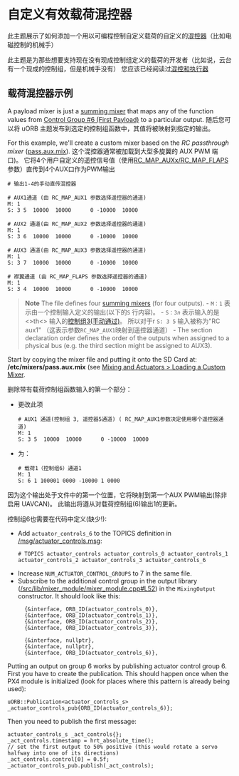 # 自定义有效载荷混控器

此主题展示了如何添加一个用以可编程控制自定义载荷的自定义的[混控器](../concept/mixing.md)（比如电磁控制的机械手）

此主题是为那些想要支持现在没有现成控制组定义的载荷的开发者（比如说，云台有一个现成的控制组，但是机械手没有） 您应该已经阅读过[混控和执行器](../concept/mixing.md)


## 载荷混控器示例

A payload mixer is just a [summing mixer](../concept/mixing.md#summing_mixer) that maps any of the function values from [Control Group #6 (First Payload)](../concept/mixing.md#control_group_6) to a particular output. 随后您可以将 uORB 主题发布到选定的控制组函数中，其值将被映射到指定的输出。

For this example, we'll create a custom mixer based on the *RC passthrough mixer* ([pass.aux.mix](https://github.com/PX4/PX4-Autopilot/blob/master/ROMFS/px4fmu_common/mixers/pass.aux.mix)). 这个混控器通常被加载到大型多旋翼的 AUX PWM 端口)。 它将4个用户自定义的遥控信号值（使用[RC_MAP_AUXx/RC_MAP_FLAPS](../advanced/parameter_reference.md#RC_MAP_AUX1)参数）直传到4个AUX口作为PWM输出

```
# 输出1-4的手动直传混控器

# AUX1通道 (由 RC_MAP_AUX1 参数选择遥控器的通道)
M: 1
S: 3 5  10000  10000      0 -10000  10000

# AUX2 通道(由 RC_MAP_AUX2 参数选择遥控器的通道)
M: 1
S: 3 6  10000  10000      0 -10000  10000

# AUX3 通道(由 RC_MAP_AUX3 参数选择遥控器的通道)
M: 1
S: 3 7  10000  10000      0 -10000  10000

# 襟翼通道 (由 RC_MAP_FLAPS 参数选择遥控器的通道)
M: 1
S: 3 4  10000  10000      0 -10000  10000
```

> **Note** The file defines four [summing mixers](../concept/mixing.md#summing_mixer) (for four outputs). - `M：1` 表示由一个控制输入定义的输出(以下的`S` 行内容)。 - `S：3`_`n`_ 表示输入的是<>th<> 输入的[控制组3(手动通过)](../concept/mixing.md#control-group-3-manual-passthrough)。 所以对于r `S: 3 5`  输入被称为"RC aux1" （这表示参数`RC_MAP_AUX1`映射到遥控器通道） - The section declaration order defines the order of the outputs when assigned to a physical bus (e.g. the third section might be assigned to AUX3).


Start by copying the mixer file and putting it onto the SD Card at: **/etc/mixers/pass.aux.mix** (see [Mixing and Actuators > Loading a Custom Mixer](../concept/mixing.md#loading_custom_mixer).

删除带有载荷控制组函数输入的第一个部分：
- 更改此项
  ```
  # AUX1 通道(控制组 3, 遥控器5通道) ( RC_MAP_AUX1参数决定使用哪个遥控器通道)
  M: 1
  S: 3 5  10000  10000      0 -10000  10000
  ```
- 为：
  ```
  # 载荷1（控制组6）通道1
  M: 1
  S: 6 1 100001 0000 -10000 1 0000
  ```

因为这个输出处于文件中的第一个位置，它将映射到第一个AUX PWM输出(除非启用 UAVCAN)。 此输出将遵从对载荷控制组(6)输出1的更新。

控制组6也需要在代码中定义(缺少!):
- Add `actuator_controls_6` to the TOPICS definition in [/msg/actuator_controls.msg](https://github.com/PX4/PX4-Autopilot/blob/master/msg/actuator_controls.msg#L17):
  ```
  # TOPICS actuator_controls actuator_controls_0 actuator_controls_1 actuator_controls_2 actuator_controls_3 actuator_controls_6
  ```
- Increase `NUM_ACTUATOR_CONTROL_GROUPS` to 7 in the same file.
- Subscribe to the additional control group in the output library ([/src/lib/mixer_module/mixer_module.cpp#L52](https://github.com/PX4/PX4-Autopilot/blob/master/src/lib/mixer_module/mixer_module.cpp#L52)) in the `MixingOutput` constructor. It should look like this:
  ```
    {&interface, ORB_ID(actuator_controls_0)},
    {&interface, ORB_ID(actuator_controls_1)},
    {&interface, ORB_ID(actuator_controls_2)},
    {&interface, ORB_ID(actuator_controls_3)},
  ```
  ```
    {&interface, nullptr},
    {&interface, nullptr},
    {&interface, ORB_ID(actuator_controls_6)},
  ```

Putting an output on group 6 works by publishing actuator control group 6. First you have to create the publication. This should happen once when the PX4 module is initialized (look for places where this pattern is already being used):
```
uORB::Publication<actuator_controls_s> _actuator_controls_pub{ORB_ID(actuator_controls_6)};
```

Then you need to publish the first message:
```
actuator_controls_s _act_controls{};
_act_controls.timestamp = hrt_absolute_time();
// set the first output to 50% positive (this would rotate a servo halfway into one of its directions)
_act_controls.control[0] = 0.5f;
_actuator_controls_pub.publish(_act_controls);
```
